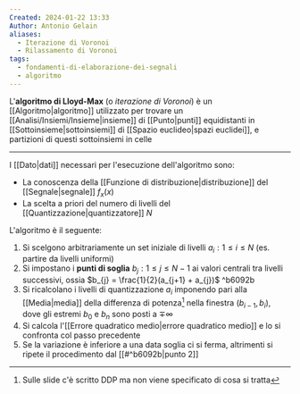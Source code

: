 ```yaml
---
Created: 2024-01-22 13:33
Author: Antonio Gelain
aliases:
  - Iterazione di Voronoi
  - Rilassamento di Voronoi
tags:
  - fondamenti-di-elaborazione-dei-segnali
  - algoritmo
---
```


L'**algoritmo di Lloyd-Max** (o *iterazione di Voronoi*) è un [[Algoritmo|algoritmo]] utilizzato per trovare un [[Analisi/Insiemi/Insieme|insieme]] di [[Punto|punti]] equidistanti in [[Sottoinsieme|sottoinsiemi]] di [[Spazio euclideo|spazi euclidei]], e partizioni di questi sottoinsiemi in celle

---

I [[Dato|dati]] necessari per l'esecuzione dell'algoritmo sono:
- La conoscenza della [[Funzione di distribuzione|distribuzione]] del [[Segnale|segnale]] $f_{x}(x)$
- La scelta a priori del numero di livelli del [[Quantizzazione|quantizzatore]] $N$

L'algoritmo è il seguente:
1. Si scelgono arbitrariamente un set iniziale di livelli $a_{i} : 1 \le i \le N$ (es. partire da livelli uniformi)
2. Si impostano i **punti di soglia** $b_{j} : 1 \le j \le N-1$ ai valori centrali tra livelli successivi, ossia $b_{j} = \frac{1}{2}(a_{j+1} + a_{j})$ ^b6092b
3. Si ricalcolano i livelli di quantizzazione $a_{i}$ imponendo pari alla [[Media|media]] della differenza di potenza[^1] nella finestra ($b_{i-1}, b_{i}$), dove gli estremi $b_{0}$ e $b_{n}$ sono posti a $\mp \infty$ 
4. Si calcola l'[[Errore quadratico medio|errore quadratico medio]] e lo si confronta col passo precedente
5. Se la variazione è inferiore a una data soglia ci si ferma, altrimenti si ripete il procedimento dal [[#^b6092b|punto 2]]

[^1]: Sulle slide c'è scritto DDP ma non viene specificato di cosa si tratta